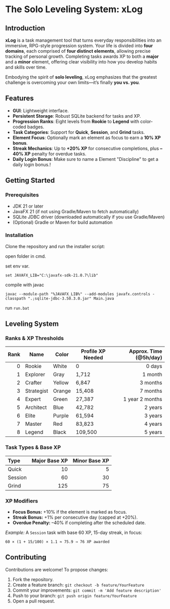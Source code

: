 # The Solo Leveling System: xLog

## Introduction

**xLog** is a task management tool that turns everyday responsibilities into an immersive, RPG-style progression system. Your life is divided into **four domains**, each comprised of **four distinct elements**, allowing precise tracking of personal growth. Completing tasks awards XP to both a **major** and a **minor** element, offering clear visibility into how you develop habits and skills over time.

Embodying the spirit of **solo leveling**, xLog emphasizes that the greatest challenge is overcoming your own limits—it’s finally **you vs. you**.

## Features

- **GUI**: Lightweight interface.
- **Persistent Storage**: Robust SQLite backend for tasks and XP.
- **Progression Ranks**: Eight levels from **Rookie** to **Legend** with color-coded badges.
- **Task Categories**: Support for **Quick**, **Session**, and **Grind** tasks.
- **Element Focus**: Optionally mark an element as focus to earn a **10% XP bonus**.
- **Streak Mechanics**: Up to **+20% XP** for consecutive completions, plus **–40% XP** penalty for overdue tasks.
- **Daily Login Bonus**: Make sure to name a Element "Discipline" to get a daily login bonus.!

## Getting Started

### Prerequisites

- JDK 21 or later
- JavaFX 21 (if not using Gradle/Maven to fetch automatically)
- SQLite JDBC driver (downloaded automatically if you use Gradle/Maven)
- (Optional) Gradle or Maven for build automation


### Installation

Clone the repository and run the installer script:

open folder in cmd.

set env var.

`set JAVAFX_LIB="C:\javafx-sdk-21.0.7\lib"`

compile with javac

`javac --module-path "%JAVAFX_LIB%" --add-modules javafx.controls -classpath ".;sqlite-jdbc-3.50.3.0.jar" Main.java`

run `run.bat`

## Leveling System

### Ranks & XP Thresholds

| Rank | Name        | Color  | Profile XP Needed | Approx. Time (@5h/day) |
|-----:|-------------|--------|-------------------|------------------------:|
|    0 | Rookie      | White  | 0                 | 0 days                  |
|    1 | Explorer    | Gray   | 1,712             | 1 month                 |
|    2 | Crafter     | Yellow | 6,847             | 3 months                |
|    3 | Strategist  | Orange | 15,408            | 7 months                |
|    4 | Expert      | Green  | 27,387            | 1 year 2 months         |
|    5 | Architect   | Blue   | 42,782            | 2 years                 |
|    6 | Elite       | Purple | 61,594            | 3 years                 |
|    7 | Master      | Red    | 83,823            | 4 years                 |
|    8 | Legend      | Black  | 109,500           | 5 years                 |

### Task Types & Base XP

| Type    | Major Base XP | Minor Base XP |
|:--------|--------------:|--------------:|
| Quick   | 10            | 5             |
| Session | 60            | 30            |
| Grind   | 125           | 75            |

### XP Modifiers

- **Focus Bonus:** +10% if the element is marked as focus.
- **Streak Bonus:** +1% per consecutive day (capped at +20%).
- **Overdue Penalty:** –40% if completing after the scheduled date.

*Example:* A `Session` task with base 60 XP, 15-day streak, in focus:
```
60 × (1 + 15/100) × 1.1 ≈ 75.9 → 76 XP awarded
```

## Contributing

Contributions are welcome! To propose changes:

1. Fork the repository.
2. Create a feature branch: `git checkout -b feature/YourFeature`
3. Commit your improvements: `git commit -m 'Add feature description'`
4. Push to your branch: `git push origin feature/YourFeature`
5. Open a pull request.






